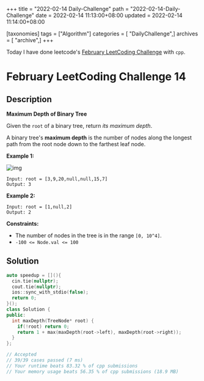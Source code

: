 +++
title = "2022-02-14 Daily-Challenge"
path = "2022-02-14-Daily-Challenge"
date = 2022-02-14 11:13:00+08:00
updated = 2022-02-14 11:14:00+08:00

[taxonomies]
tags = ["Algorithm"]
categories = [ "DailyChallenge",]
archives = [ "archive",]
+++

Today I have done leetcode's [February LeetCoding Challenge](https://leetcode.com/problems/maximum-depth-of-binary-tree/) with `cpp`.

<!-- more -->

# February LeetCoding Challenge 14

## Description

**Maximum Depth of Binary Tree**

Given the `root` of a binary tree, return *its maximum depth*.

A binary tree's **maximum depth** is the number of nodes along the longest path from the root node down to the farthest leaf node.

 

**Example 1:**

![img](https://assets.leetcode.com/uploads/2020/11/26/tmp-tree.jpg)

```
Input: root = [3,9,20,null,null,15,7]
Output: 3
```

**Example 2:**

```
Input: root = [1,null,2]
Output: 2
```

 

**Constraints:**

- The number of nodes in the tree is in the range `[0, 10^4]`.
- `-100 <= Node.val <= 100`

## Solution

``` cpp
auto speedup = [](){
  cin.tie(nullptr);
  cout.tie(nullptr);
  ios::sync_with_stdio(false);
  return 0;
}();
class Solution {
public:
  int maxDepth(TreeNode* root) {
    if(!root) return 0;
    return 1 + max(maxDepth(root->left), maxDepth(root->right));
  }
};

// Accepted
// 39/39 cases passed (7 ms)
// Your runtime beats 83.32 % of cpp submissions
// Your memory usage beats 56.35 % of cpp submissions (18.9 MB)
```
